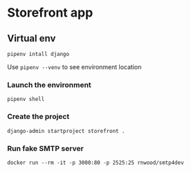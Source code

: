 # Storefront app

## Virtual env

```
pipenv intall django
```

Use `pipenv --venv` to see environment location

### Launch the environment

```
pipenv shell
```

### Create the project

```
django-admin startproject storefront .
```

### Run fake SMTP server

```
docker run --rm -it -p 3000:80 -p 2525:25 rnwood/smtp4dev
```
